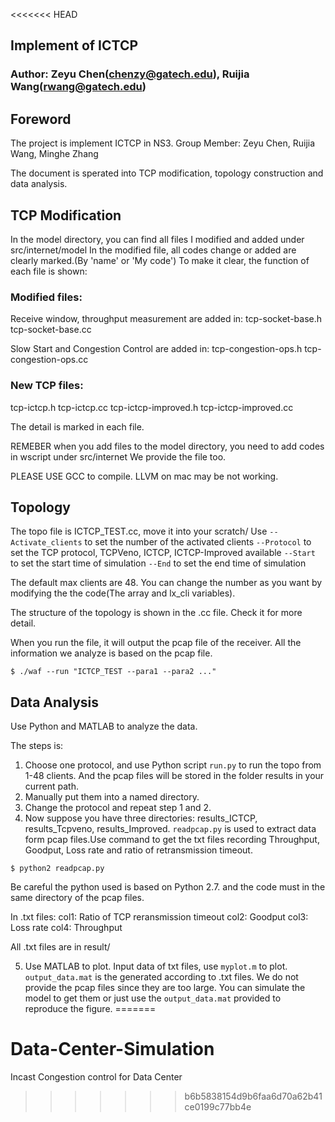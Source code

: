 <<<<<<< HEAD
## Implement of ICTCP

### Author: Zeyu Chen(chenzy@gatech.edu), Ruijia Wang(rwang@gatech.edu)

## Foreword
The project is implement ICTCP in NS3.
Group Member: Zeyu Chen, Ruijia Wang, Minghe Zhang

The document is sperated into TCP modification, topology construction and data analysis. 

## TCP Modification
In the model directory, you can find all files I modified and added under src/internet/model
In the modified file, all codes change or added are clearly marked.(By 'name' or 'My code')
To make it clear, the function of each file is shown:

### Modified files:
Receive window, throughput measurement are added in:
tcp-socket-base.h
tcp-socket-base.cc

Slow Start and Congestion Control are added in:
tcp-congestion-ops.h
tcp-congestion-ops.cc

### New TCP files:
tcp-ictcp.h
tcp-ictcp.cc
tcp-ictcp-improved.h
tcp-ictcp-improved.cc

The detail is marked in each file.

REMEBER when you add files to the model directory, you need to add codes in wscript under src/internet
We provide the file too.

PLEASE USE GCC to compile. LLVM on mac may be not working.


## Topology
The topo file is ICTCP_TEST.cc, move it into your scratch/
Use `--Activate_clients` to set the number of the activated clients
	`--Protocol`         to set the TCP protocol, TCPVeno, ICTCP, ICTCP-Improved available
	`--Start`            to set the start time of simulation
	`--End`              to set the end time of simulation  

The default max clients are 48. You can change the number as you want by modifying the the code(The array and lx_cli variables).

The structure of the topology is shown in the .cc file. Check it for more detail.

When you run the file, it will output the pcap file of the receiver. All the information we analyze is based on the pcap file.

```
$ ./waf --run "ICTCP_TEST --para1 --para2 ..."
```

## Data Analysis
Use Python and MATLAB to analyze the data.

The steps is:

1. Choose one protocol, and use Python script `run.py` to run the topo from 1-48 clients. And the pcap files will be stored in the folder results in your current path.
2. Manually put them into a named directory.
3. Change the protocol and repeat step 1 and 2.
4. Now suppose you have three directories: results_ICTCP, results_Tcpveno, results_Improved. `readpcap.py` is used to extract data form pcap files.Use command to get the txt files recording Throughput, Goodput, Loss rate and ratio of retransmission timeout.

``` 
$ python2 readpcap.py
```

Be careful the python used is based on Python 2.7. and the code must in the same directory of the pcap files.

In .txt files:
col1: Ratio of TCP reransmission timeout
col2: Goodput
col3: Loss rate
col4: Throughput

All .txt files are in result/

5. Use MATLAB to plot. 
Input data of txt files, use `myplot.m` to plot. 
`output_data.mat` is the generated according to .txt files. We do not provide the pcap files since they are too large. You can simulate the model to get them or just use the `output_data.mat` provided to reproduce the figure.
=======
# Data-Center-Simulation
Incast Congestion control for Data Center
>>>>>>> b6b5838154d9b6faa6d70a62b41ce0199c77bb4e
